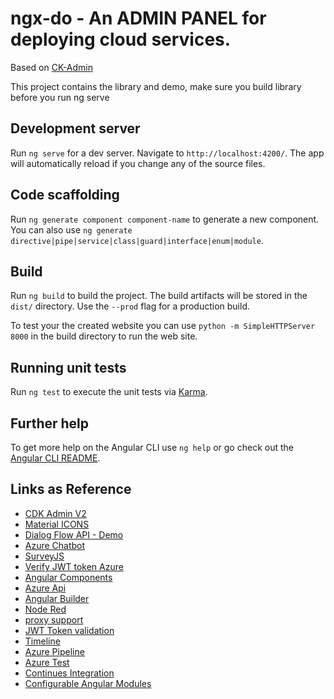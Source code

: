 # ngx-do - An ADMIN PANEL for deploying cloud services.

Based on [CK-Admin](https://github.com/codetok/cdk-admin)

This project contains the library and demo, make sure you build library before you run ng serve 


## Development server

Run `ng serve` for a dev server. Navigate to `http://localhost:4200/`. The app will automatically reload if you change any of the source files.

## Code scaffolding

Run `ng generate component component-name` to generate a new component. You can also use `ng generate directive|pipe|service|class|guard|interface|enum|module`.

## Build

Run `ng build` to build the project. The build artifacts will be stored in the `dist/` directory. Use the `--prod` flag for a production build.

To test your the created website you can use `python -m SimpleHTTPServer 8000` in the build directory to run the web site. 

## Running unit tests

Run `ng test` to execute the unit tests via [Karma](https://karma-runner.github.io).

## Further help

To get more help on the Angular CLI use `ng help` or go check out the [Angular CLI README](https://github.com/angular/angular-cli/blob/master/README.md).

## Links as Reference
* [CDK Admin V2](https://github.com/codetok/cdk-admin)
* [Material ICONS](https://material.io/tools/icons/?icon=local_laundry_service&style=baseline)
* [Dialog Flow API - Demo](https://angularfirebase.com/lessons/chatbot-in-angular-with-dialogflow-api-ai/)
* [Azure Chatbot](https://dev.botframework.com/)
* [SurveyJS](https://surveyjs.io/)
* [Verify JWT token Azure](https://github.com/dei79/node-azure-ad-jwt)
* [Angular Components](https://github.com/brillout/awesome-angular-components)
* [Azure Api](https://tsmatz.wordpress.com/2017/06/22/web-api-and-custom-scope-with-azure-ad-v2-endpoint/)
* [Angular Builder](https://github.com/alan-agius4/ng-mono-repo-starter)
* [Node Red](https://github.com/node-red/node-red)
* [proxy support](https://www.npmjs.com/package/express-http-proxy)
* [JWT Token validation](https://jwt.io/)
* [Timeline](https://codepen.io/abisz/pen/qaEOEm)
* [Azure Pipeline](https://itnext.io/easy-way-to-deploy-a-angular-5-application-to-azure-web-app-using-vsts-pipelines-4a288b9deae1)
* [Azure Test](https://medium.com/@flu.lund/automated-angular-unit-testing-on-visual-studio-team-services-22c03497265c)
* [Continues Integration](https://travis-ci.org/)
* [Configurable Angular Modules](https://medium.com/@michelestieven/angular-writing-configurable-modules-69e6ea23ea42)
